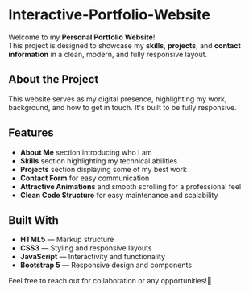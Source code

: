 # Interactive-Portfolio-Website

Welcome to my **Personal Portfolio Website**!  
This project is designed to showcase my **skills**, **projects**, and **contact information** in a clean, modern, and fully responsive layout.

##  About the Project

This website serves as my digital presence, highlighting my work, background, and how to get in touch. It's built to be fully responsive.

##  Features

- **About Me** section introducing who I am
- **Skills** section highlighting my technical abilities
- **Projects** section displaying some of my best work
- **Contact Form** for easy communication
- **Attractive Animations** and smooth scrolling for a professional feel
- **Clean Code Structure** for easy maintenance and scalability

##  Built With

- **HTML5** — Markup structure
- **CSS3** — Styling and responsive layouts
- **JavaScript** — Interactivity and functionality
- **Bootstrap 5** — Responsive design and components


Feel free to reach out for collaboration or any opportunities!🚀
